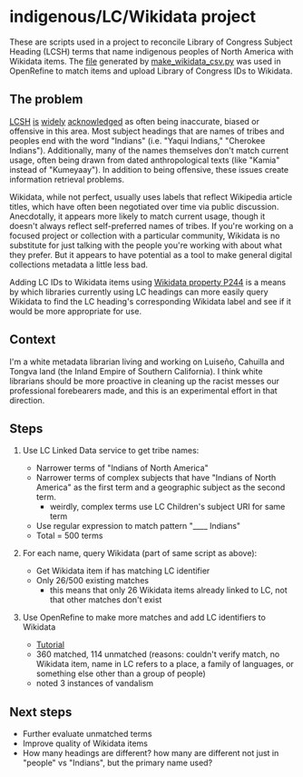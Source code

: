 # indigenous/LC/Wikidata project

These are scripts used in a project to reconcile Library of Congress Subject Heading (LCSH) terms that name indigenous peoples of North America with Wikidata items. The [file](https://github.com/ngeraci/indigenous-lc-wikidata/blob/master/data/lcsh_wikidata.csv) generated by [make_wikidata_csv.py](https://github.com/ngeraci/indigenous-lc-wikidata/blob/master/make_wikidata_csv.py) was used in OpenRefine to match items and upload Library of Congress IDs to Wikidata.

## The problem
[LCSH](https://commons.pacificu.edu/libfac/6/) [is](https://harvest.usask.ca/handle/10388/383) [widely](https://www.tandfonline.com/doi/abs/10.1080/01639374.2017.1382641?journalCode=wccq20) [acknowledged](https://www.tandfonline.com/doi/abs/10.1080/01639374.2015.1010113?casa_token=fi3nnxjroSQAAAAA:V_S7Zbjauo3MDanEFDIhf-RiJs52EN0mzMdIoa3RUveLk0_2xsqXrRq2CYQPOwmOf895p5jq_K3sZQ]) as often being inaccurate, biased or offensive in this area. Most subject headings that are names of tribes and peoples end with the word "Indians" (i.e. "Yaqui Indians," "Cherokee Indians"). Additionally, many of the names themselves don't match current usage, often being drawn from dated anthropological texts (like "Kamia" instead of "Kumeyaay"). In addition to being offensive, these issues create information retrieval problems.

Wikidata, while not perfect, usually uses labels that reflect Wikipedia article titles, which have often been negotiated over time via public discussion. Anecdotally, it appears more likely to match current usage, though it doesn't always reflect self-preferred names of tribes. If you're working on a focused project or collection with a particular community, Wikidata is no substitute for just talking with the people you're working with about what they prefer. But it appears to have potential as a tool to make general digital collections metadata a little less bad.

Adding LC IDs to Wikidata items using [Wikidata property P244](https://www.wikidata.org/wiki/Property:P244) is a means by which libraries currently using LC headings can more easily query Wikidata to find the LC heading's corresponding Wikidata label and see if it would be more appropriate for use.

## Context
I'm a white metadata librarian living and working on Luiseño, Cahuilla and Tongva land (the Inland Empire of Southern California). I think white librarians should be more proactive in cleaning up the racist messes our professional forebearers made, and this is an experimental effort in that direction.  

## Steps
1. Use LC Linked Data service to get tribe names:
	* Narrower terms of "Indians of North America"
	* Narrower terms of complex subjects that have "Indians of North America"
	as the first term and a geographic subject as the second term.
		* weirdly, complex terms use LC Children's subject URI for same term
	* Use regular expression to match pattern "____ Indians"
	* Total = 500 terms

2. For each name, query Wikidata (part of same script as above):
	* Get Wikidata item if has matching LC identifier
	* Only 26/500 existing matches
		* this means that only 26 Wikidata items already linked to LC, not that other matches don't exist

3. Use OpenRefine to make more matches and add LC identifiers to Wikidata
	* [Tutorial](https://www.wikidata.org/wiki/Wikidata:Tools/OpenRefine/Editing/Tutorials/Video)
	* 360 matched, 114 unmatched (reasons: couldn't verify match,
	no Wikidata item, name in LC refers to a place, a family of languages, or something else other than a group of people)
	* noted 3 instances of vandalism

## Next steps
* Further evaluate unmatched terms
* Improve quality of Wikidata items
* How many headings are different? how many are different not just in "people" vs "Indians", but the primary name used?